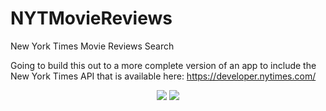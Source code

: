 # NYTMovieReviews
New York Times Movie Reviews Search

Going to build this out to a more complete version of an app to include the New York Times API that is available here: <a href="https://developer.nytimes.com/">https://developer.nytimes.com/</a>

<p align="center">
  <img src="https://i.imgur.com/SM84wFP.png">
  <img src="https://i.imgur.com/NQN84ok.png">
</p>
